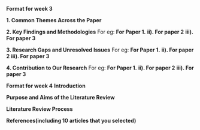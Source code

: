 
**Format for week 3**

**1. Common Themes Across the Paper**


**2. Key Findings and Methodologies**
For eg: 
  **For Paper 1.** 
  **ii). For paper 2** 
  **iii). For paper 3**

**3. Research Gaps and Unresolved Issues**
For eg: **For Paper 1.** **ii). For paper 2** **iii). For paper 3**

**4. Contribution to Our Research**
For eg: **For Paper 1.** **ii). For paper 2** **iii). For paper 3**


**Format for week 4**
**Introduction**

**Purpose and Aims of the Literature Review**


**Literature Review Process**


**References(including 10 articles that you selected)**
